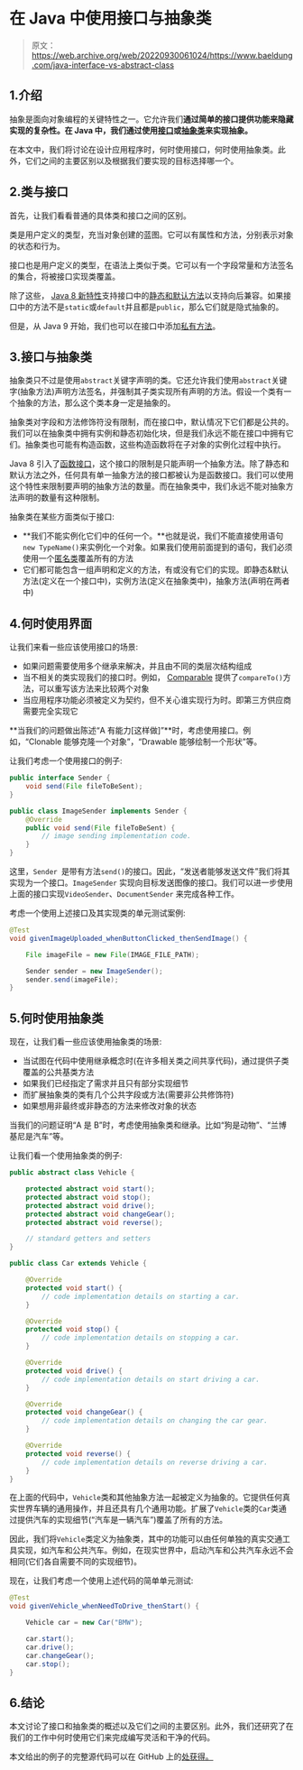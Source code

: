# 在 Java 中使用接口与抽象类

> 原文：<https://web.archive.org/web/20220930061024/https://www.baeldung.com/java-interface-vs-abstract-class>

## 1.介绍

抽象是面向对象编程的关键特性之一。它允许我们**通过简单的接口提供功能来隐藏实现的复杂性。在 Java 中，我们通过使用[接口](/web/20220625080345/https://www.baeldung.com/java-interfaces)或[抽象类](/web/20220625080345/https://www.baeldung.com/java-abstract-class)来实现抽象。**

在本文中，我们将讨论在设计应用程序时，何时使用接口，何时使用抽象类。此外，它们之间的主要区别以及根据我们要实现的目标选择哪一个。

## 2.类与接口

首先，让我们看看普通的具体类和接口之间的区别。

类是用户定义的类型，充当对象创建的蓝图。它可以有属性和方法，分别表示对象的状态和行为。

接口也是用户定义的类型，在语法上类似于类。它可以有一个字段常量和方法签名的集合，将被接口实现类覆盖。

除了这些， [Java 8 新特性](/web/20220625080345/https://www.baeldung.com/java-8-new-features)支持接口中的[静态和默认方法](/web/20220625080345/https://www.baeldung.com/java-static-default-methods)以支持向后兼容。如果接口中的方法不是`static`或`default`并且都是`public`，那么它们就是隐式抽象的。

但是，从 Java 9 开始，我们也可以在接口中添加[私有方法](/web/20220625080345/https://www.baeldung.com/new-java-9#3-interface-private-method)。

## 3.接口与抽象类

抽象类只不过是使用`abstract`关键字声明的类。它还允许我们使用`abstract`关键字(抽象方法)声明方法签名，并强制其子类实现所有声明的方法。假设一个类有一个抽象的方法，那么这个类本身一定是抽象的。

抽象类对字段和方法修饰符没有限制，而在接口中，默认情况下它们都是公共的。我们可以在抽象类中拥有实例和静态初始化块，但是我们永远不能在接口中拥有它们。抽象类也可能有构造函数，这些构造函数将在子对象的实例化过程中执行。

Java 8 引入了[函数接口](/web/20220625080345/https://www.baeldung.com/java-8-functional-interfaces)，这个接口的限制是只能声明一个抽象方法。除了静态和默认方法之外，任何具有单一抽象方法的接口都被认为是函数接口。我们可以使用这个特性来限制要声明的抽象方法的数量。而在抽象类中，我们永远不能对抽象方法声明的数量有这种限制。

抽象类在某些方面类似于接口:

*   **我们不能实例化它们中的任何一个。**也就是说，我们不能直接使用语句`new TypeName()`来实例化一个对象。如果我们使用前面提到的语句，我们必须使用一个[匿名类](/web/20220625080345/https://www.baeldung.com/java-anonymous-classes)覆盖所有的方法
*   它们都可能包含一组声明和定义的方法，有或没有它们的实现。即静态&默认方法(定义在一个接口中)，实例方法(定义在抽象类中)，抽象方法(声明在两者中)

## 4.何时使用界面

让我们来看一些应该使用接口的场景:

*   如果问题需要使用多个继承来解决，并且由不同的类层次结构组成
*   当不相关的类实现我们的接口时。例如， [Comparable](/web/20220625080345/https://www.baeldung.com/java-comparator-comparable#comparable) 提供了`compareTo()`方法，可以重写该方法来比较两个对象
*   当应用程序功能必须被定义为契约，但不关心谁实现行为时。即第三方供应商需要完全实现它

**当我们的问题做出陈述“A 有能力[这样做]”**时，考虑使用接口。例如，“Clonable 能够克隆一个对象”，“Drawable 能够绘制一个形状”等。

让我们考虑一个使用接口的例子:

```java
public interface Sender {
    void send(File fileToBeSent);
}
```

```java
public class ImageSender implements Sender {
    @Override
    public void send(File fileToBeSent) {
        // image sending implementation code.
    }
}
```

这里，`Sender `是带有方法`send()`的接口。因此，“发送者能够发送文件”我们将其实现为一个接口。`ImageSender` 实现向目标发送图像的接口。我们可以进一步使用上面的接口实现`VideoSender`、`DocumentSender` 来完成各种工作。

考虑一个使用上述接口及其实现类的单元测试案例:

```java
@Test
void givenImageUploaded_whenButtonClicked_thenSendImage() { 

    File imageFile = new File(IMAGE_FILE_PATH);

    Sender sender = new ImageSender();
    sender.send(imageFile);
}
```

## 5.何时使用抽象类

现在，让我们看一些应该使用抽象类的场景:

*   当试图在代码中使用继承概念时(在许多相关类之间共享代码)，通过提供子类覆盖的公共基类方法
*   如果我们已经指定了需求并且只有部分实现细节
*   而扩展抽象类的类有几个公共字段或方法(需要非公共修饰符)
*   如果想用非最终或非静态的方法来修改对象的状态

当我们的问题证明“A 是 B”时，考虑使用抽象类和继承。比如“狗是动物”、“兰博基尼是汽车”等。

让我们看一个使用抽象类的例子:

```java
public abstract class Vehicle {

    protected abstract void start();
    protected abstract void stop();
    protected abstract void drive();
    protected abstract void changeGear();
    protected abstract void reverse();

    // standard getters and setters
} 
```

```java
public class Car extends Vehicle {

    @Override
    protected void start() {
        // code implementation details on starting a car.
    }

    @Override
    protected void stop() {
        // code implementation details on stopping a car.
    }

    @Override
    protected void drive() {
        // code implementation details on start driving a car.
    }

    @Override
    protected void changeGear() {
        // code implementation details on changing the car gear.
    }

    @Override
    protected void reverse() {
        // code implementation details on reverse driving a car.
    }
}
```

在上面的代码中，`Vehicle`类和其他抽象方法一起被定义为抽象的。它提供任何真实世界车辆的通用操作，并且还具有几个通用功能。扩展了`Vehicle`类的`Car`类通过提供汽车的实现细节(“汽车是一辆汽车”)覆盖了所有的方法。

因此，我们将`Vehicle`类定义为抽象类，其中的功能可以由任何单独的真实交通工具实现，如汽车和公共汽车。例如，在现实世界中，启动汽车和公共汽车永远不会相同(它们各自需要不同的实现细节)。

现在，让我们考虑一个使用上述代码的简单单元测试:

```java
@Test
void givenVehicle_whenNeedToDrive_thenStart() {

    Vehicle car = new Car("BMW");

    car.start();
    car.drive();
    car.changeGear();
    car.stop();
}
```

## 6.结论

本文讨论了接口和抽象类的概述以及它们之间的主要区别。此外，我们还研究了在我们的工作中何时使用它们来完成编写灵活和干净的代码。

本文给出的例子的完整源代码可以在 GitHub 上的[处获得。](https://web.archive.org/web/20220625080345/https://github.com/eugenp/tutorials/tree/master/core-java-modules/core-java-lang-oop-patterns)